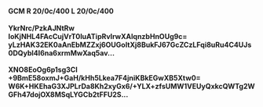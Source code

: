 #### GCM R 20/0c/400 L 20/0c/400
**YkrNrc/PzkAJNtRw**<br/>**IoKjNHL4FAcCujVrT0IuATipRvIrwXAlqnzbHnOUg9c=**<br/>**yLzHAK32EK0aAnEbMZZxj6OUGoItXj8BukFJ67GcZCzLFqi8uRu4C4UJs0DQybl4I6na6xrmMwXaq5av...**<br/><br/>
**XNO8EoOg6p1sg3Cl**<br/>**+9BmE58oxmJ+GaH/kHh5Lkea7F4jniKBkEGwXB5Xtw0=**<br/>**W6K+HKEhaG3XJPLrDa8Kh2xyGx6/+YLX+zfsUMW1VEUyQxkcQWTg2WGFh47dojOX8MSqLYGCb2tFFU2S...**